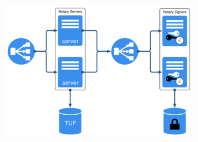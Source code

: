 <!--[metadata]>
+++
title = "Running a Notary Server (and Signer)"
description = "Run your own notary service to host arbitrary content signing."
keywords = ["docker, notary, notary-server, notary server, notary-signer, notary signer"]
[menu.main]
parent="mn_notary"
weight=4
+++
<![end-metadata]-->

![Notary Server Deployment Diagram](server-deployment.svg)
